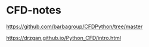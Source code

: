# CFD-notes


https://github.com/barbagroup/CFDPython/tree/master

https://drzgan.github.io/Python_CFD/intro.html

